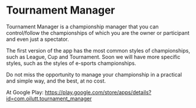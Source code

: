 # Tournament Manager

Tournament Manager is a championship manager that you can control/follow the championships of which you are the owner or participant and even just a spectator.

The first version of the app has the most common styles of championships, such as League, Cup and Tournament. Soon we will have more specific styles, such as the styles of e-sports championships.

Do not miss the opportunity to manage your championship in a practical and simple way, and the best, at no cost.

At Google Play: https://play.google.com/store/apps/details?id=com.oilutt.tournament_manager
